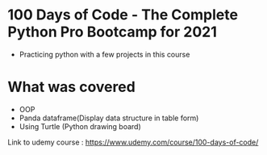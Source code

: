 # 100 Days of Code - The Complete Python Pro Bootcamp for 2021
- Practicing python with a  few projects in this course
# What was covered
- OOP
- Panda dataframe(Display data structure in table form)
- Using Turtle (Python drawing board)

Link to udemy course : https://www.udemy.com/course/100-days-of-code/
